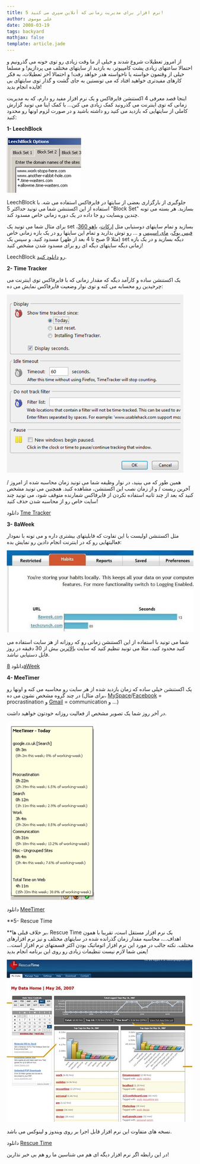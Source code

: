 ```yaml
---
title: 5 نرم افزار برای مدیریت زمانی که آنلاین سپری می کنید!
author: علی موسوی
date: 2008-03-19
tags: backyard
mathjax: false
template: article.jade
---
```


از امروز تعطیلات شروع شدند و خیلی از ما وقت زیادی رو توی خونه می گذرونیم و احتمالا ساعتهای زیادی پشت کامپیوتر، به بازدید از سایتهای مختلف می پردازیم! و مسلما خیلی از وقتمون خواسته یا ناخواسته هدر خواهد رفت! و احتمالا آخر تعطیلات، به فکر کارهای مفیدتری خواهید افتاد که می تونستین به جای گشت و گذار توی سایتهای بی فایده انجام بدید!

اینجا قصد معرفی 4 اکستنشن فایرفاکس و یک نرم افزار مفید رو دارم، که به مدیریت زمانی که توی اینترنت می گذرونید کمک زیادی می کنن... با کمک اینا می تونید گزارش کاملی از سایتهایی که بازدید می کنید رو داشته باشید و در صورت لزوم اونها رو محدود کنید:

**1- LeechBlock**

[![leechblock](./leechblock6.png)](./leechblock6.png)

LeechBlock جلوگیری از بارگزاری بعضی از سایتها در فایرفاکس استفاده می شه. با استفاده از این اکستنشن شما می تونید حداکثر 5 "Block Set" بسازید. هر بسته می تونه چندین وبسایت رو جا داده در یک دوره زمانی خاص مسدود کند.

برای مثال شما می تونید یک set بسازید و تمام سایتهای دوستیابی مثل [ارکات](http://www.orkut.com)، [یاهو 360](http://360.yahoo.com)، [فیس بوک](http://www.facebook.com)، [مای اسپیس](http://www.myspace.com) و ... رو توش بذارید و تمام این سایتها رو در یک بازه زمانی خاص (مثلا 9 صبح تا 4 بعد از ظهر) مسدود کنید. و سپس یک set دیگه بسازید و در یک بازه زمانی دیگه سایتهای دیگه ای رو برای مسدود شدن مشخص کنید!

LeechBlock رو [دانلود کنید](https://addons.mozilla.org/en-US/firefox/addon/4476).

**2- Time Tracker**

یک اکستنشن ساده و کارآمد دیگه که مقدار زمانی که با فایرفاکس توی اینترنت می چرخیدین رو محسابه می کنه و توی نوار وضعیت فایرفاکس نمایش می ده:

![time-tracker-firefox](./timetrackerfirefox11.png)

همین طور که می بینید، در نوار وظیفه شما می تونید زمان محاسبه شده از امروز / آخرین ریست / و از زمان نصب این اکستنشن، مشاهده کنید. همچنین می تونید مشخص کنید که بعد از چند ثانیه استفاده نکردن از فایرفاکس شمارنده متوقف شود، می تونید چند سایت خاص رو از محاسبه شدن حذف کنید!

دانلود [Tme Tracker](https://addons.mozilla.org/en-US/firefox/addon/1887)

**3- 8aWeek**

مثل اکستنشن اولیست با این تفاوت که قابلیتهای بیشتری داره و می تونه با نمودار فعالیتهایی رو که در اینترنت انجام دادین رو نمایش بده:

![8aweekchart](./8aweekchart4.jpg)

شما می تونید با استفاده از این اکستنشن زمانی رو که روزانه از هز سایت استفاده می کنید محدود کنید، مثلا می تونید تنظیم کنید که سایت [بالاترین](http://www.balatarin.com/) بیش از 30 دقیقه در روز قابل دستیابی نباشد.

دانلود [8aWeek](http://8aweek.com/)

**4- MeeTimer**

یک اکستنشن خیلی ساده که زمان بازدید شده از هر سایت رو محاسبه می کنه و اونها رو در چند گروه مشخص نشون می ده (برای مثال، [MySpace](http://www.myspace.com)/[Facebook](http://www.facebook.com) = procrastination و [Gmail](http://www.gmail.com) = communication و ...)

در آخر روز شما یک تصویر مشخص از فعالیت روزانه خودتون خواهید داشت.

![meetimer-time-tracker](./meetimertimetracker8.png)

دانلود [MeeTimer](http://getmeetimer.com/)

**5- Rescue Time

**بر خلاف قبلی ها، Rescue Time یک نرم افزار مستقل است، تقریبا با همون اهداف...، محاسبه مقدار زمان گذرانده شده در سایتهای مختلف و نیز نرم افزارهای مختلف. نکته جالب در مورد این نرم افزار اتوماتیک بودن اکثر قسمتهای نرم افزار است... یعنی شما لازم نیست تنظیمات زیادی رو روی این برنامه انجام بدید!

![rescue-time-management](./rescuetimemanagement4.jpg)

نسخه های متفاوت این نرم افزار قابل اجرا بر روی ویندوز و لینوکس می باشد.

دانلود [Rescue Time](http://rescuetime.com/)

در این رابطه اگر نرم افزار دیگه ای هم می شناسین ما رو هم بی خبر نذارین!
